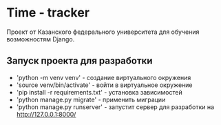 # Time - tracker

Проект от Казанского федерального университета для обучения возможностям Django.

## Запуск проекта для разработки

- 'python -m venv venv' - создание виртуального окружения
- 'source venv/bin/activate' - войти в виртуальное окружение
- 'pip install -r requirements.txt' - установка зависимостей
- 'python manage.py migrate' - применить миграции
- 'python manage.py runserver' - запустит сервер для разработки на  http://127.0.0.1:8000/
